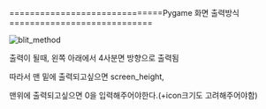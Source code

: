 ==============================Pygame 화면 출력방식============================

![blit_method](./blit_method.png)


출력이 될때, 왼쪽 아래에서 4사분면 방향으로 출력됨

따라서 맨 밑에 출력되고싶으면 screen_height,

맨위에 출력되고싶으면 0을 입력해주어야한다.(+icon크기도 고려해주어야함)


